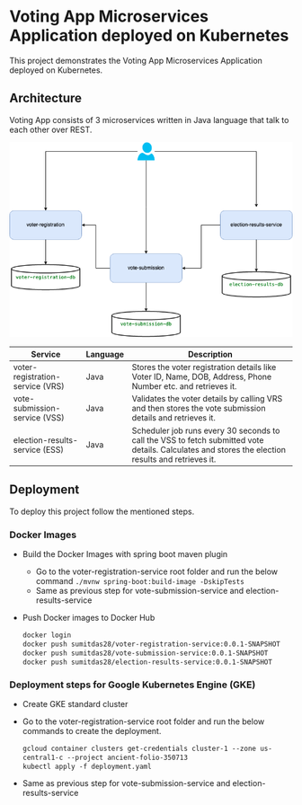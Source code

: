 
# Voting App Microservices Application deployed on Kubernetes

This project demonstrates the Voting App Microservices Application deployed on Kubernetes.





## Architecture

Voting App consists of 3 microservices written in Java language that talk to each other over REST.

![](voting-app.drawio.png)

| Service                                              | Language      | Description                                                                                                                                          |
| ---------------------------------------------------- | ------------- | ---------------------------------------------------------------------------------------------------------------------------------------------------- |
| voter-registration-service (VRS)                     | Java          | Stores the voter registration details like Voter ID, Name, DOB, Address, Phone Number etc. and retrieves it.                                         |
| vote-submission-service (VSS)                        | Java          | Validates the voter details by calling VRS and then stores the vote submission details and retrieves it.                                             |
| election-results-service (ESS)                       | Java          | Scheduler job runs every 30 seconds to call the VSS to fetch submitted vote details. Calculates and stores the election results and retrieves it.    |


## Deployment

To deploy this project follow the mentioned steps.

### Docker Images

- Build the Docker Images with spring boot maven plugin
   - Go to the voter-registration-service root folder and run the below command
    `./mvnw spring-boot:build-image -DskipTests`
    - Same as previous step for vote-submission-service and election-results-service

- Push Docker images to Docker Hub
    ```
    docker login
    docker push sumitdas28/voter-registration-service:0.0.1-SNAPSHOT
    docker push sumitdas28/vote-submission-service:0.0.1-SNAPSHOT
    docker push sumitdas28/election-results-service:0.0.1-SNAPSHOT
    ```

### Deployment steps for Google Kubernetes Engine (GKE)

- Create GKE standard cluster
- Go to the voter-registration-service root folder and run the below commands to create the deployment.
    ```
    gcloud container clusters get-credentials cluster-1 --zone us-central1-c --project ancient-folio-350713
    kubectl apply -f deployment.yaml
    ```

- Same as previous step for vote-submission-service and election-results-service